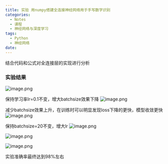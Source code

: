 ```yaml
---
title: 实验 用numpy搭建全连接神经网络用于手写数字识别
categories:
  - Notes
  - 课程
  - 神经网络与深度学习
tags:
  - Python
  - 神经网络
date:
---
```

结合代码和公式对全连接层的实现进行分析

### 实验结果

![image.png](https://cdn.jsdelivr.net/gh/zhengyangWang1/image@main/img/20231011222110.png)

保持学习率lr=0.1不变，增大batchsize效果下降
![image.png](https://cdn.jsdelivr.net/gh/zhengyangWang1/image@main/img/20231011222928.png)

减少batchsize效果上升，在训练时可以明显发现loss下降的更快，模型收敛更快
![image.png](https://cdn.jsdelivr.net/gh/zhengyangWang1/image@main/img/20231011222600.png)


保持batchsize=20不变，增大lr
![image.png](https://cdn.jsdelivr.net/gh/zhengyangWang1/image@main/img/20231011224112.png)

![image.png](https://cdn.jsdelivr.net/gh/zhengyangWang1/image@main/img/20231011225231.png)

![image.png](https://cdn.jsdelivr.net/gh/zhengyangWang1/image@main/img/20231011225851.png)

实验准确率最终达到98%左右